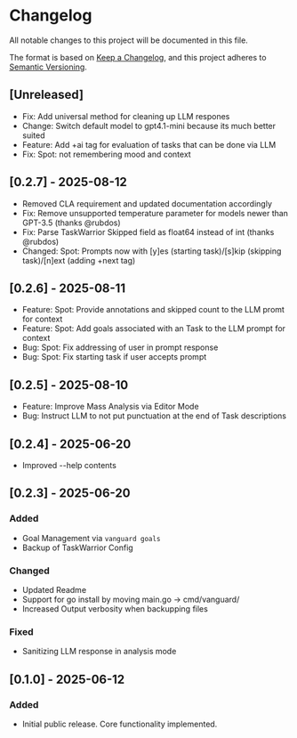 # Changelog

All notable changes to this project will be documented in this file.

The format is based on [Keep a Changelog](https://keepachangelog.com/en/1.0.0/),
and this project adheres to [Semantic Versioning](https://semver.org/spec/v2.0.0.html).

## [Unreleased]

- Fix: Add universal method for cleaning up LLM respones
- Change: Switch default model to gpt4.1-mini because its much better suited
- Feature: Add +ai tag for evaluation of tasks that can be done via LLM
- Fix: Spot: not remembering mood and context

## [0.2.7] - 2025-08-12

- Removed CLA requirement and updated documentation accordingly
- Fix: Remove unsupported temperature parameter for models newer than GPT-3.5 (thanks @rubdos)
- Fix: Parse TaskWarrior Skipped field as float64 instead of int (thanks @rubdos)
- Changed: Spot: Prompts now with [y]es (starting task)/[s]kip (skipping task)/[n]ext (adding +next tag) 

## [0.2.6] - 2025-08-11

- Feature: Spot: Provide annotations and skipped count to the LLM promt for context
- Feature: Spot: Add goals associated with an Task to the LLM prompt for context
- Bug: Spot: Fix addressing of user in prompt response
- Bug: Spot: Fix starting task if user accepts prompt

## [0.2.5] - 2025-08-10

- Feature: Improve Mass Analysis via Editor Mode
- Bug: Instruct LLM to not put punctuation at the end of Task descriptions

## [0.2.4] - 2025-06-20

- Improved --help contents

## [0.2.3] - 2025-06-20

### Added

- Goal Management via `vanguard goals`
- Backup of TaskWarrior Config

### Changed

- Updated Readme
- Support for go install by moving main.go -> cmd/vanguard/
- Increased Output verbosity when backupping files

### Fixed

- Sanitizing LLM response in analysis mode



## [0.1.0] - 2025-06-12

### Added
- Initial public release. Core functionality implemented.
